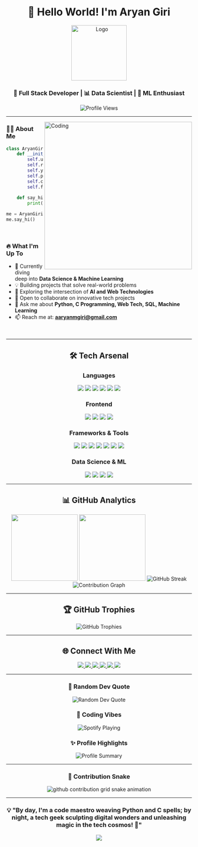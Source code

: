 <div align="center">

# 💫 Hello World! I'm Aryan Giri

<img src="https://user-images.githubusercontent.com/90236635/232446433-d5540fa2-fe28-4bb8-b929-cdb51fe61336.gif" width="150px" alt="Logo">

### 🚀 Full Stack Developer | 📊 Data Scientist | 🤖 ML Enthusiast

<img src="https://komarev.com/ghpvc/?username=aryangiri03&label=Profile%20views&color=blueviolet&style=for-the-badge" alt="Profile Views" />

</div>

---

<img align="right" alt="Coding" width="400" src="https://media0.giphy.com/media/qgQUggAC3Pfv687qPC/giphy.gif?cid=ecf05e47y55lbzk2r7co88iy6b21ywwekg9ip4hy1uudpsu1&ep=v1_gifs_search&rid=giphy.gif&ct=g">

### 👨‍💻 About Me

```python
class AryanGiri:
    def __init__(self):
        self.username = "aryangiri03"
        self.role = "Computer Engineering Student"
        self.year = "Final Year"
        self.passions = ["Data Science", "Web Dev", "ML"]
        self.currently_learning = "Advanced Data Science"
        self.fun_fact = "Code maestro by day 🌞, tech geek by night 🌙"
    
    def say_hi(self):
        print("Thanks for dropping by! Let's innovate together! 🚀")

me = AryanGiri()
me.say_hi()
```

<br>

### 🔥 What I'm Up To

- 🌱 Currently diving deep into **Data Science & Machine Learning**
- 💡 Building projects that solve real-world problems
- 🎯 Exploring the intersection of **AI and Web Technologies**
- 🤝 Open to collaborate on innovative tech projects
- 💬 Ask me about **Python, C Programming, Web Tech, SQL, Machine Learning**
- 📫 Reach me at: **aaryanmgiri@gmail.com**

<br>

---

<div align="center">

## 🛠️ Tech Arsenal

### Languages
<p>
<img src="https://img.shields.io/badge/Python-3776AB?style=for-the-badge&logo=python&logoColor=white" />
<img src="https://img.shields.io/badge/C-00599C?style=for-the-badge&logo=c&logoColor=white" />
<img src="https://img.shields.io/badge/C++-00599C?style=for-the-badge&logo=cplusplus&logoColor=white" />
<img src="https://img.shields.io/badge/JavaScript-F7DF1E?style=for-the-badge&logo=javascript&logoColor=black" />
<img src="https://img.shields.io/badge/SQL-4479A1?style=for-the-badge&logo=mysql&logoColor=white" />
<img src="https://img.shields.io/badge/Dart-0175C2?style=for-the-badge&logo=dart&logoColor=white" />
</p>

### Frontend
<p>
<img src="https://img.shields.io/badge/HTML5-E34F26?style=for-the-badge&logo=html5&logoColor=white" />
<img src="https://img.shields.io/badge/CSS3-1572B6?style=for-the-badge&logo=css3&logoColor=white" />
<img src="https://img.shields.io/badge/Bootstrap-7952B3?style=for-the-badge&logo=bootstrap&logoColor=white" />
<img src="https://img.shields.io/badge/Tailwind_CSS-38B2AC?style=for-the-badge&logo=tailwind-css&logoColor=white" />
</p>

### Frameworks & Tools
<p>
<img src="https://img.shields.io/badge/Flutter-02569B?style=for-the-badge&logo=flutter&logoColor=white" />
<img src="https://img.shields.io/badge/Git-F05032?style=for-the-badge&logo=git&logoColor=white" />
<img src="https://img.shields.io/badge/AWS-232F3E?style=for-the-badge&logo=amazon-aws&logoColor=white" />
<img src="https://img.shields.io/badge/Postman-FF6C37?style=for-the-badge&logo=postman&logoColor=white" />
<img src="https://img.shields.io/badge/Figma-F24E1E?style=for-the-badge&logo=figma&logoColor=white" />
<img src="https://img.shields.io/badge/MATLAB-0076A8?style=for-the-badge&logo=mathworks&logoColor=white" />
<img src="https://img.shields.io/badge/Photoshop-31A8FF?style=for-the-badge&logo=adobe-photoshop&logoColor=white" />
</p>

### Data Science & ML
<p>
<img src="https://img.shields.io/badge/Pandas-150458?style=for-the-badge&logo=pandas&logoColor=white" />
<img src="https://img.shields.io/badge/NumPy-013243?style=for-the-badge&logo=numpy&logoColor=white" />
<img src="https://img.shields.io/badge/Scikit--learn-F7931E?style=for-the-badge&logo=scikit-learn&logoColor=white" />
<img src="https://img.shields.io/badge/TensorFlow-FF6F00?style=for-the-badge&logo=tensorflow&logoColor=white" />
</p>

</div>

---

<div align="center">

## 📊 GitHub Analytics

<img height="180em" src="https://github-readme-stats.vercel.app/api?username=aryangiri03&show_icons=true&theme=radical&include_all_commits=true&count_private=true&hide_border=true&bg_color=0d1117"/>
<img height="180em" src="https://github-readme-stats.vercel.app/api/top-langs/?username=aryangiri03&layout=compact&langs_count=8&theme=radical&hide_border=true&bg_color=0d1117"/>

<img src="https://github-readme-streak-stats.herokuapp.com/?user=aryangiri03&theme=radical&hide_border=true&background=0d1117" alt="GitHub Streak" />

<img src="https://github-readme-activity-graph.vercel.app/graph?username=aryangiri03&theme=react-dark&hide_border=true&bg_color=0d1117&color=9e4c98&line=9e4c98&point=ff6bcb" alt="Contribution Graph" />

</div>

---

<div align="center">

## 🏆 GitHub Trophies

<img src="https://github-profile-trophy.vercel.app/?username=aryangiri03&theme=radical&no-frame=true&no-bg=true&margin-w=4&row=1" alt="GitHub Trophies" />

</div>

---

<div align="center">

## 🌐 Connect With Me

<a href="https://in.linkedin.com/in/aryan-giri-852a0a259">
<img src="https://img.shields.io/badge/LinkedIn-0077B5?style=for-the-badge&logo=linkedin&logoColor=white" />
</a>
<a href="https://github.com/aryangiri03">
<img src="https://img.shields.io/badge/GitHub-100000?style=for-the-badge&logo=github&logoColor=white" />
</a>
<a href="mailto:aaryanmgiri@gmail.com">
<img src="https://img.shields.io/badge/Email-D14836?style=for-the-badge&logo=gmail&logoColor=white" />
</a>
<a href="https://stackoverflow.com/users/23186353/aryan-giri">
<img src="https://img.shields.io/badge/Stack_Overflow-FE7A16?style=for-the-badge&logo=stack-overflow&logoColor=white" />
</a>
<a href="https://auth.geeksforgeeks.org/user/aryangiri03">
<img src="https://img.shields.io/badge/GeeksforGeeks-0F9D58?style=for-the-badge&logo=geeksforgeeks&logoColor=white" />
</a>
<a href="https://replit.com/@engineeringstu3">
<img src="https://img.shields.io/badge/Replit-667881?style=for-the-badge&logo=replit&logoColor=white" />
</a>

</div>

---

<div align="center">

### 💭 Random Dev Quote

<img src="https://quotes-github-readme.vercel.app/api?type=horizontal&theme=radical" alt="Random Dev Quote" />

### 🎵 Coding Vibes

<img src="https://spotify-github-profile.vercel.app/api/view?uid=31l26lwkjfyambgpfoihhpvnqeei&cover_image=true&theme=novatorem&show_offline=false&background_color=121212&interchange=true&bar_color=9e4c98&bar_color_cover=true" alt="Spotify Playing" />

### ✨ Profile Highlights

<img src="https://github-profile-summary-cards.vercel.app/api/cards/profile-details?username=aryangiri03&theme=radical" alt="Profile Summary" />

</div>

---

<div align="center">

### 🐍 Contribution Snake

<picture>
  <source media="(prefers-color-scheme: dark)" srcset="https://raw.githubusercontent.com/aryangiri03/aryangiri03/output/github-contribution-grid-snake-dark.svg">
  <source media="(prefers-color-scheme: light)" srcset="https://raw.githubusercontent.com/aryangiri03/aryangiri03/output/github-contribution-grid-snake.svg">
  <img alt="github contribution grid snake animation" src="https://raw.githubusercontent.com/aryangiri03/aryangiri03/output/github-contribution-grid-snake.svg">
</picture>

</div>

---

<div align="center">

### 💡 "By day, I'm a code maestro weaving Python and C spells; by night, a tech geek sculpting digital wonders and unleashing magic in the tech cosmos! 🌟"

<img src="https://capsule-render.vercel.app/api?type=waving&color=gradient&customColorList=6,11,20&height=100&section=footer&text=Thanks%20for%20visiting!&fontSize=20&fontAlignY=75&animation=twinkling&fontColor=gradient" />

</div>
